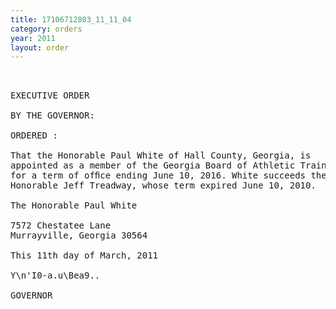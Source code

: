 ```yaml
---
title: 17106712803_11_11_04
category: orders
year: 2011
layout: order
---
```


<pre> 

EXECUTIVE ORDER

BY THE GOVERNOR:

ORDERED :

That the Honorable Paul White of Hall County, Georgia, is
appointed as a member of the Georgia Board of Athletic Trainers,
for a term of ofﬁce ending June 10, 2016. White succeeds the
Honorable Jeff Treadway, whose term expired June 10, 2010.

The Honorable Paul White

7572 Chestatee Lane
Murrayville, Georgia 30564

This 11th day of March, 2011

Y\n'I0-a.u\Bea9..

GOVERNOR

</pre>
